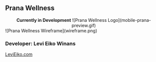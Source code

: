 ## Prana Wellness
<div align="center">
    <strong>Currently in Development</strong>
    ![Prana Wellness Logo](mobile-prana-preview.gif) 
</div>
<div size="50%">
![Prana Wellness Wireframe](wireframe.png)
</div>

### Developer: Levi Eiko Winans
[LeviEiko.com](http://LeviEiko.com)
